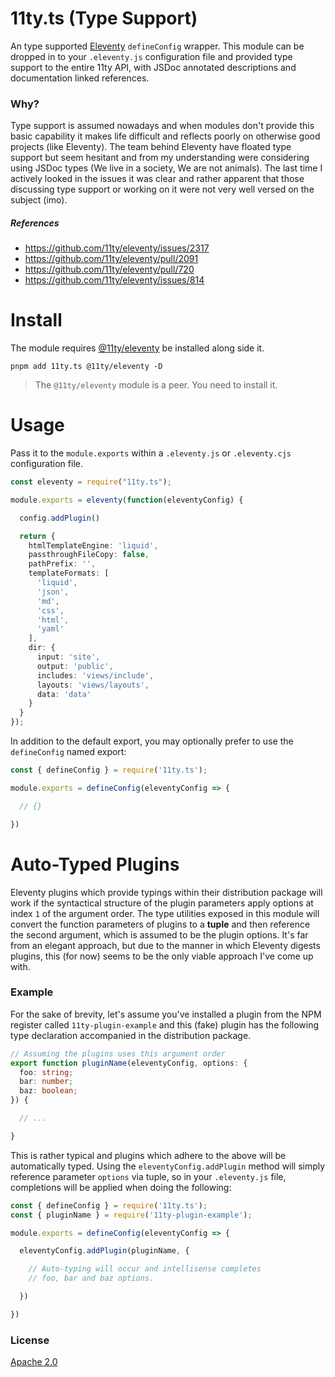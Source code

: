 # 11ty.ts (Type Support)

An type supported [Eleventy](https://www.11ty.dev/) `defineConfig` wrapper. This module can be dropped in to your `.eleventy.js` configuration file and provided type support to the entire 11ty API, with JSDoc annotated descriptions and documentation linked references.

### Why?

Type support is assumed nowadays and when modules don't provide this basic capability it makes life difficult and reflects poorly on otherwise good projects (like Eleventy). The team behind Eleventy have floated type support but seem hesitant and from my understanding were considering using JSDoc types (We live in a society, We are not animals). The last time I actively looked in the issues it was clear and rather apparent that those discussing type support or working on it were not very well versed on the subject (imo).

##### References

- https://github.com/11ty/eleventy/issues/2317
- https://github.com/11ty/eleventy/pull/2091
- https://github.com/11ty/eleventy/pull/720
- https://github.com/11ty/eleventy/issues/814

# Install

The module requires [@11ty/eleventy](https://www.npmjs.com/package/@11ty/eleventy) be installed along side it.

```cli
pnpm add 11ty.ts @11ty/eleventy -D
```

> The `@11ty/eleventy` module is a peer. You need to install it.

# Usage

Pass it to the `module.exports` within a `.eleventy.js` or `.eleventy.cjs` configuration file.

<!-- prettier-ignore -->
```ts
const eleventy = require("11ty.ts");

module.exports = eleventy(function(eleventyConfig) {

  config.addPlugin()

  return {
    htmlTemplateEngine: 'liquid',
    passthroughFileCopy: false,
    pathPrefix: '',
    templateFormats: [
      'liquid',
      'json',
      'md',
      'css',
      'html',
      'yaml'
    ],
    dir: {
      input: 'site',
      output: 'public',
      includes: 'views/include',
      layouts: 'views/layouts',
      data: 'data'
    }
  }
});
```

In addition to the default export, you may optionally prefer to use the `defineConfig` named export:

<!-- prettier-ignore-->
```ts
const { defineConfig } = require('11ty.ts');

module.exports = defineConfig(eleventyConfig => {

  // {}

})
```

# Auto-Typed Plugins

Eleventy plugins which provide typings within their distribution package will work if the syntactical structure of the plugin parameters apply options at index `1` of the argument order. The type utilities exposed in this module will convert the function parameters of plugins to a **tuple** and then reference the second argument, which is assumed to be the plugin options. It's far from an elegant approach, but due to the manner in which Eleventy digests plugins, this (for now) seems to be the only viable approach I've come up with.

### Example

For the sake of brevity, let's assume you've installed a plugin from the NPM register called `11ty-plugin-example` and this (fake) plugin has the following type declaration accompanied in the distribution package.

```ts
// Assuming the plugins uses this argument order
export function pluginName(eleventyConfig, options: {
  foo: string;
  bar: number;
  baz: boolean;
}) {

  // ...

}
```

This is rather typical and plugins which adhere to the above will be automatically typed. Using the `eleventyConfig.addPlugin` method will simply reference parameter `options` via tuple, so in your `.eleventy.js` file, completions will be applied when doing the following:

```ts
const { defineConfig } = require('11ty.ts');
const { pluginName } = require('11ty-plugin-example');

module.exports = defineConfig(eleventyConfig => {

  eleventyConfig.addPlugin(pluginName, {

    // Auto-typing will occur and intellisense completes
    // foo, bar and baz options.

  })

})
```


### License

[Apache 2.0](#LICENSE)
